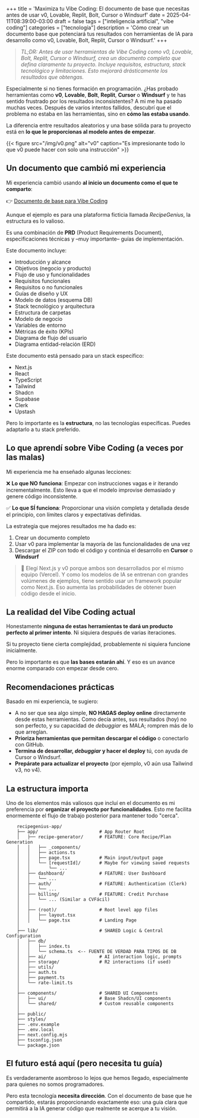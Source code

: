 
+++
title = 'Maximiza tu Vibe Coding: El documento de base que necesitas antes de usar v0, Lovable, Replit, Bolt, Cursor o Windsurf'
date = 2025-04-11T08:39:00-03:00
draft = false
tags = ["inteligencia artificial", "vibe coding"]
categories = ["tecnología"]
description = 'Cómo crear un documento base que potenciará tus resultados con herramientas de IA para desarrollo como v0, Lovable, Bolt, Replit, Cursor o Windsurf.'
+++

> *TL;DR: Antes de usar herramientas de Vibe Coding como v0, Lovable, Bolt, Replit, Cursor o Windsurf, crea un documento completo que defina claramente tu proyecto. Incluye requisitos, estructura, stack tecnológico y limitaciones. Esto mejorará drásticamente los resultados que obtengas.*

Especialmente si no tienes formación en programación. ¿Has probado herramientas como **v0**, **Lovable**, **Bolt**, **Replit**, **Cursor** o **Windsurf** y te has sentido frustrado por los resultados inconsistentes? A mi me ha pasado muchas veces. Después de varios intentos fallidos, descubrí que el problema no estaba en las herramientas, sino en **cómo las estaba usando**.

La diferencia entre resultados aleatorios y una base sólida para tu proyecto está en **lo que le proporcionas al modelo antes de empezar**.

{{< figure src="/img/v0.png" alt="v0" caption="Es impresionante todo lo que v0 puede hacer con solo una instrucción" >}}

## Un documento que cambió mi experiencia

Mi experiencia cambió usando **al inicio un documento como el que te comparto**:

👉 [Documento de base para Vibe Coding](https://markreader.reshape.so/master-doc/)

Aunque el ejemplo es para una plataforma ficticia llamada *RecipeGenius*, la estructura es lo valioso.

Es una combinación de **PRD** (Product Requirements Document), especificaciones técnicas y –muy importante– guías de implementación.

Este documento incluye:

- Introducción y alcance
- Objetivos (negocio y producto)
- Flujo de uso y funcionalidades
- Requisitos funcionales
- Requisitos o no funcionales
- Guías de diseño y UX
- Modelo de datos (esquema DB)
- Stack tecnológico y arquitectura
- Estructura de carpetas
- Modelo de negocio
- Variables de entorno
- Métricas de éxito (KPIs)
- Diagrama de flujo del usuario
- Diagrama entidad-relación (ERD)

Este documento está pensado para un stack específico:

- Next.js
- React
- TypeScript
- Tailwind
- Shadcn
- Supabase
- Clerk
- Upstash

Pero lo importante es la **estructura**, no las tecnologías específicas. Puedes adaptarlo a tu stack preferido.

## Lo que aprendí sobre Vibe Coding (a veces por las malas)

Mi experiencia me ha enseñado algunas lecciones:

❌ **Lo que NO funciona**: Empezar con instrucciones vagas e ir iterando incrementalmente. Esto lleva a que el modelo improvise demasiado y genere código inconsistente.

✅ **Lo que SÍ funciona**: Proporcionar una visión completa y detallada desde el principio, con límites claros y expectativas definidas.

La estrategia que mejores resultados me ha dado es:

1. Crear un documento completo
2. Usar v0 para implementar la mayoría de las funcionalidades de una vez
3. Descargar el ZIP con todo el código y continúa el desarrollo en **Cursor** o **Windsurf**

> 📌 Elegí Next.js y v0 porque ambos son desarrollados por el mismo equipo (Vercel). Y como los modelos de IA se entrenan con grandes volúmenes de ejemplos, tiene sentido usar un framework popular como Next.js. Eso aumenta las probabilidades de obtener buen código desde el inicio.

## La realidad del Vibe Coding actual

Honestamente **ninguna de estas herramientas te dará un producto perfecto al primer intento**. Ni siquiera después de varias iteraciones.

Si tu proyecto tiene cierta complejidad, probablemente ni siquiera funcione inicialmente.

Pero lo importante es que **las bases estarán ahí**. Y eso es un avance enorme comparado con empezar desde cero.

## Recomendaciones prácticas

Basado en mi experiencia, te sugiero:

- A no ser que sea algo simple, **NO HAGAS deploy online** directamente desde estas herramientas. Como decía antes, sus resultados (hoy) no son perfecto, y su capacidad de _debuggiar_ es MALA; rompren más de lo que arreglan.
- **Prioriza herramientas que permitan descargar el código** o conectarlo con GitHub.
- **Termina de desarrollar, _debuggiar_ y hacer el deploy** tú, con ayuda de Cursor o Windsurf.
- **Prepárate para actualizar el proyecto** (por ejemplo, v0 aún usa Tailwind v3, no v4).

## La estructura importa

Uno de los elementos más valiosos que incluí en el documento es mi preferencia por **organizar el proyecto por funcionalidades**. Esto me facilita enormemente el flujo de trabajo posterior para mantener todo "cerca".

```
    recipegenius-app/
    ├── app/                       # App Router Root
    │   ├── recipe-generator/      # FEATURE: Core Recipe/Plan Generation
    │   │   ├── _components/
    │   │   ├── actions.ts
    │   │   ├── page.tsx           # Main input/output page
    │   │   └── [requestId]/       # Maybe for viewing saved requests
    │   │       └── ...
    │   ├── dashboard/             # FEATURE: User Dashboard
    │   │   └── ...
    │   ├── auth/                  # FEATURE: Authentication (Clerk)
    │   │   └── ...
    │   ├── billing/               # FEATURE: Credit Purchase
    │   │   └── ... (Similar a CVFácil)
    │   │
    │   ├── (root)/                # Root level app files
    │   │   ├── layout.tsx
    │   │   └── page.tsx           # Landing Page
    │
    ├── lib/                       # SHARED Logic & Central Configuration
    │   ├── db/
    │   │   ├── index.ts
    │   │   └── schema.ts  <-- FUENTE DE VERDAD PARA TIPOS DE DB
    │   ├── ai/                    # AI interaction logic, prompts
    │   ├── storage/               # R2 interactions (if used)
    │   ├── utils/
    │   ├── auth.ts
    │   ├── payment.ts
    │   └── rate-limit.ts
    │
    ├── components/                # SHARED UI Components
    │   ├── ui/                    # Base Shadcn/UI components
    │   └── shared/                # Custom reusable components
    │
    ├── public/
    ├── styles/
    ├── .env.example
    ├── .env.local
    ├── next.config.mjs
    ├── tsconfig.json
    └── package.json
```

## El futuro está aquí (pero necesita tu guía)

Es verdaderamente asombroso lo lejos que hemos llegado, especialmente para quienes no somos programadores.

Pero esta tecnología **necesita dirección**. Con el documento de base que he compartido, estarás proporcionando exactamente eso: una guía clara que permitirá a la IA generar código que realmente se acerque a tu visión.
